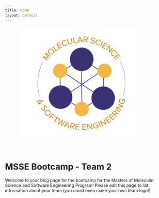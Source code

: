 ```yaml
---
title: Home
layout: default
---
```


<center><img src="images/msse-logo-bg.svg" alt="MSSE Logo" width="400"></center>
<br><br>

# MSSE Bootcamp - Team 2

Welcome to your blog page for the bootcamp for the Masters of Molecular Science and Software Engineering Program! Please edit this page to list information about your team (you could even make your own team logo!)

